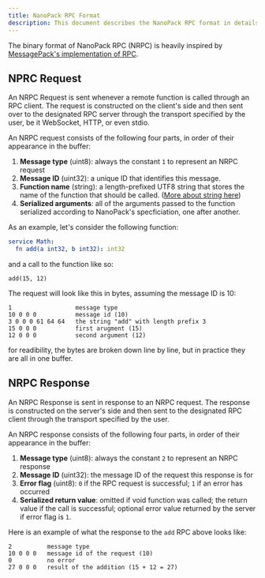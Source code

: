 ```yaml
---
title: NanoPack RPC Format
description: This document describes the NanoPack RPC format in details
---
```


The binary format of NanoPack RPC (NRPC) is heavily inspired by [MessagePack's implementation of RPC](https://github.com/msgpack-rpc/msgpack-rpc/blob/master/spec.md).

## NPRC Request

An NRPC Request is sent whenever a remote function is called through an RPC client. The request is constructed on the client's side and then sent over to the designated RPC server through the transport specified by the user, be it WebSocket, HTTP, or even stdio.

An NRPC request consists of the following four parts, in order of their appearance in the buffer:

1. **Message type** (uint8): always the constant `1` to represent an NRPC request
2. **Message ID** (uint32): a unique ID that identifies this message.
3. **Function name** (string): a length-prefixed UTF8 string that stores the name of the function that should be called. ([More about string here](http://localhost:4321/binary-format/data-types/))
4. **Serialized arguments**: all of the arguments passed to the function serialized according to NanoPack's specficiation, one after another.

As an example, let's consider the following function:

```yaml
service Math:
  fn add(a int32, b int32): int32
```

and a call to the function like so:

```
add(15, 12)
```

The request will look like this in bytes, assuming the message ID is 10:

```
1                  message type
10 0 0 0           message id (10)
3 0 0 0 61 64 64   the string "add" with length prefix 3
15 0 0 0           first arugment (15)
12 0 0 0           second argument (12)
```

for readibility, the bytes are broken down line by line, but in practice they are all in one buffer.

## NRPC Response

An NRPC Response is sent in response to an NRPC request. The response is constructed on the server's side and then sent to the designated RPC client through the transport specified by the user.

An NRPC response consists of the following four parts, in order of their appearance in the buffer:

1. **Message type** (uint8): always the constant `2` to represent an NRPC response
2. **Message ID** (uint32): the message ID of the request this response is for
3. **Error flag** (uint8): `0` if the RPC request is successful; `1` if an error has occurred
4. **Serialized return value**: omitted if void function was called; the return value if the call is successful; optional error value returned by the server if error flag is `1`.

Here is an example of what the response to the `add` RPC above looks like:

```
2          message type
10 0 0 0   message id of the request (10)
0          no error
27 0 0 0   result of the addition (15 + 12 = 27)
```

